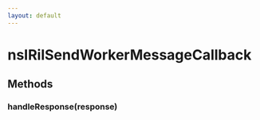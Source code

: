 ```yaml
---
layout: default
---
```


# nsIRilSendWorkerMessageCallback #

## Methods ##

### handleResponse(response) ###
